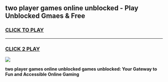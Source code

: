 
## two player games online unblocked - Play Unblocked Gmaes & Free
<h3>
<a href="https://premium.freeplayer.one?title=two_player_games_online_unblocked&ref=20F">CLICK TO PLAY</a></h3>
<hr>

<h3>
<a href="https://premium.freeplayer.one?title=two_player_games_online_unblocked&ref=20F">CLICK 2 PLAY</a>
  
</h3>

<a href="https://premium.freeplayer.one?title=two_player_games_online_unblocked&ref=20F/"><img src="https://clearcache.store/games.png"></a>


**two player games online unblocked games unblocked: Your Gateway to Fun and Accessible Online Gaming**
